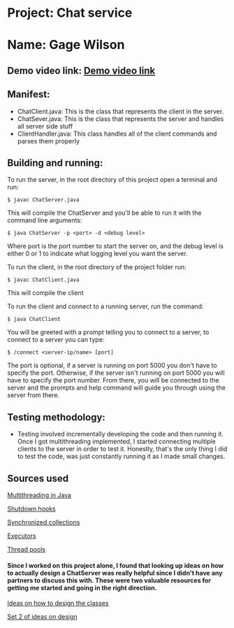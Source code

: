 # Project: Chat service

# Name: Gage Wilson

## Demo video link: [Demo video link](https://youtu.be/6G9OM8SyDKQ)

## Manifest:
- ChatClient.java: This is the class that represents the client in the server. 
- ChatSever.java: This is the class that represents the server and handles all server side stuff
- ClientHandler.java: This class handles all of the client commands and parses them properly

## Building and running:

To run the server, in the root directory of this project open a terminal and run:
```shell
$ javac ChatServer.java
```

This will compile the ChatServer and you'll be able to run it with the command line arguments:
```shell
$ java ChatServer -p <port> -d <debug level>
```
Where port is the port number to start the server on, and the debug level is either 0 or 1 to indicate what logging level you want the server.

To run the client, in the root directory of the project folder run:
```shell
$ javac ChatClient.java
```
This will compile the client

To run the client and connect to a running server, run the command:
```shell
$ java ChatClient
```
You will be greeted with a prompt telling you to connect to a server, to connect to a server you can type:
```shell
$ /connect <server-ip/name> [port]
```
The port is optional, if a server is running on port 5000 you don't have to specify the port. Otherwise, if the server isn't running on port 5000 you will have to specify the port number. From there, you will be connected to the server and the prompts and help command will guide you through using the server from there.

## Testing methodology:
- Testing involved incrementally developing the code and then running it. Once I got multithreading implemented, I started connecting multiple clients to the server in order to test it. Honestly, that's the only thing I did to test the code, was just constantly running it as I made small changes.

## Sources used
[Multithreading in Java](https://www.tutorialspoint.com/java/java_multithreading.htm)

[Shutdown hooks](https://www.geeksforgeeks.org/jvm-shutdown-hook-java/)

[Synchronized collections](https://www.baeldung.com/java-synchronized-collections)

[Executors](https://docs.oracle.com/javase/8/docs/api/java/util/concurrent/ScheduledExecutorService.html)

[Thread pools](https://www.baeldung.com/thread-pool-java-and-guava)

#### Since I worked on this project alone, I found that looking up ideas on how to actually design a ChatServer was really helpful since I didn't have any partners to discuss this with. These were two valuable resources for getting me started and going in the right direction.

[Ideas on how to design the classes](https://www.geeksforgeeks.org/multi-threaded-chat-application-set-1/)

[Set 2 of ideas on design](https://www.geeksforgeeks.org/multi-threaded-chat-application-set-2/)
